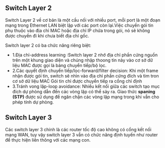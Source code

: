 ## Switch Layer 2

Switch Layer 2 về cơ bản là một cầu nối với nhiều port, mỗi port là một đoạn mạng trong Ethernet LAN biệt lập với các port còn lại.Việc chuyền gói tin phụ thuộc vào địa chỉ MAC hoặc địa chỉ IP chứa trong gói, nó sẽ không được chuyền đi khi chưa biết địa chỉ gốc.

Switch layer 2 có ba chức năng riêng biệt:
- 1.Địa chỉ-address learning :Switch layer 2 nhớ địa chỉ phần cứng nguồn trên một khung giao diện và chúng nhập thoong tin này vào cơ sở dữ liệu MAC được gọi là bảng chuyển tiếp/bộ lọc.
- 2.Các quyết định chuyển tiếp/lọc-forward/filter decision: Khi một frame nhận được gói tin, switch sẽ nhìn vào địa chỉ phần cứng đích và tìm tron cơ sở dữ liệu MAC Gói tin chỉ được chuyển tiếp ra cổng chỉ định
- 3.Tránh vong lặp-loop avoidance: Nhiều kết nối giữa các switch tạo mục đích dự phòng dẫn đến các vòng lặp có thể sảy ra. Giao thức **spaning (STP)** được sử dụng để ngăn chặn các vòng lặp mạng trong khi vẫn cho phép tính dự phòng.

## Switch Layer 3

Các switch layer 3 chính là các router tốc độ cao không có cổng kết nối mạng WAN, tuy vậy switch layer 3 vẫn có chức năng định tuyến như router để thực hiện liên thông với các mạng con.
